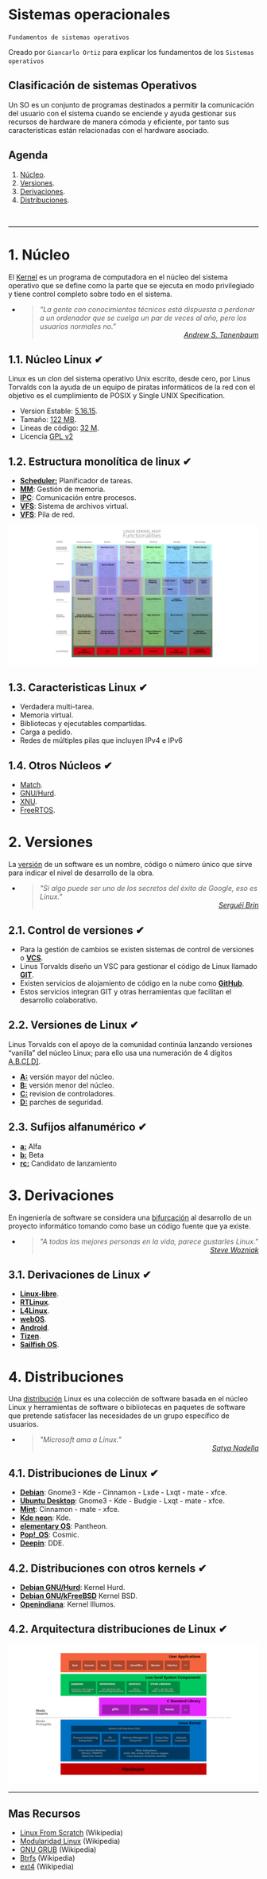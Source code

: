 # Sistemas operacionales
<p><code>Fundamentos de sistemas operativos</code></p>
<p>Creado por <code>Giancarlo Ortiz</code> para explicar los fundamentos de los <code>Sistemas operativos</code></p>

## Clasificación de sistemas Operativos
Un SO es un conjunto de programas destinados a permitir la comunicación del usuario con el sistema cuando se enciende y ayuda gestionar sus recursos de hardware de manera cómoda y eficiente, por tanto sus caracteristicas están relacionadas con el hardware asociado.


## Agenda
1. [Núcleo](#1-núcleo-de-linux).
1. [Versiones](#2-versiones).
1. [Derivaciones](#3-derivaciones).
1. [Distribuciones](#4-distribuciones).

<br>


---
# 1. Núcleo
El [Kernel][1_0] es un programa de computadora en el núcleo del sistema operativo que se define como la parte que se ejecuta en modo privilegiado y tiene control completo sobre todo en el sistema.

* ><i>"La gente con conocimientos técnicos está dispuesta a perdonar a un ordenador que se cuelga un par de veces al año, pero los usuarios normales no."</i><br><cite style="display:block; text-align: right">
[Andrew S. Tanenbaum](https://es.wikipedia.org/wiki/Andrew_S._Tanenbaum)</cite>

[1_0]:https://es.wikipedia.org/wiki/N%C3%BAcleo_(inform%C3%A1tica)#


## 1.1. Núcleo Linux ✔
Linux es un clon del sistema operativo Unix escrito, desde cero, por Linus Torvalds con la ayuda de un equipo de piratas informáticos de la red con el objetivo es el cumplimiento de POSIX y Single UNIX Specification.

* Version Estable: [5.16.15][11_0].
* Tamaño: [122 MB][11_0].
* Lineas de código: [32 M][11_0].
* Licencia [GPL v2][11_1]

[11_0]:https://www.kernel.org/
[11_1]:https://es.wikipedia.org/wiki/GNU_General_Public_License
[11_2]:https://en.wikipedia.org/wiki/Linux_kernel

## 1.2. Estructura monolítica de linux ✔
* [__Scheduler:__][12_1] Planificador de tareas.
* [__MM__][12_2]: Gestión de memoria.
* [__IPC__][12_3]: Comunicación entre procesos.
* [__VFS__][12_4]: Sistema de archivos virtual.
* [__VFS__][12_5]: Pila de red.

![Estructura del núcleo Linux](img/linux-kernel.svg "Núcleo de Linux")

[12_1]:https://es.wikipedia.org/wiki/Planificador
[12_2]: https://es.wikipedia.org/wiki/Gesti%C3%B3n_de_memoria
[12_3]:https://es.wikipedia.org/wiki/Comunicaci%C3%B3n_entre_procesos
[12_4]:https://es.wikipedia.org/wiki/Sistema_de_archivos_virtual
[12_5]:https://en.wikipedia.org/wiki/Network_scheduler


## 1.3. Caracteristicas Linux ✔
* Verdadera multi-tarea.
* Memoria virtual.
* Bibliotecas y ejecutables compartidas.
* Carga a pedido.
* Redes de múltiples pilas que incluyen IPv4 e IPv6


## 1.4. Otros Núcleos ✔
* [Match][14_1].
* [GNU/Hurd][14_2].
* [XNU][14_3].
* [FreeRTOS][14_4].

[14_1]:https://es.wikipedia.org/wiki/Mach_(n%C3%BAcleo)#
[14_2]:https://es.wikipedia.org/wiki/GNU_Hurd
[14_3]:https://en.wikipedia.org/wiki/XNU
[14_4]:https://es.wikipedia.org/wiki/FreeRTOS


# 2. Versiones
La [versión][2_0] de un software es un nombre, código o número único que sirve para indicar el nivel de desarrollo de la obra.

* ><i>"Si algo puede ser uno de los secretos del éxito de Google, eso es Linux."</i><br><cite style="display:block; text-align: right">
[Serguéi Brin](https://es.wikipedia.org/wiki/Sergu%C3%A9i_Brin)</cite>

[2_0]:https://es.wikipedia.org/wiki/Versionado_de_software


## 2.1. Control de versiones ✔
* Para la gestión de cambios se existen sistemas de control de versiones o [**VCS**][21_1].
* Linus Torvalds diseño un VSC para gestionar el código de Linux llamado [**GIT**][21_2].
* Existen servicios de alojamiento de código en la nube como [**GitHub**][21_3].
* Estos servicios integran GIT y otras herramientas que facilitan el desarrollo colaborativo.

[21_1]:https://es.wikipedia.org/wiki/Control_de_versiones
[21_2]:https://es.wikipedia.org/wiki/Git
[21_3]:https://es.wikipedia.org/wiki/GitHub


## 2.2. Versiones de Linux ✔
Linus Torvalds con el apoyo de la comunidad continúa lanzando versiones “vanilla” del núcleo Linux; para ello usa una numeración de 4 dígitos [A.B.C[.D]][22_0].

* [__A:__][22_0]  versión mayor del núcleo.
* [__B:__][22_0]  versión menor del núcleo.
* [__C:__][22_0]  revision de controladores.
* [__D:__][22_0]  parches de seguridad. 

[22_0]:https://es.wikipedia.org/wiki/N%C3%BAcleo_Linux#Versiones


## 2.3. Sufijos alfanumérico ✔
* [__a:__][23_0] Alfa
* [__b:__][23_0] Beta
* [__rc:__][23_0] Candidato de lanzamiento

[23_0]:https://en.wikipedia.org/wiki/Software_versioning


# 3. Derivaciones
En ingeniería de software se considera una [bifurcación][3_0] al desarrollo de un proyecto informático tomando como base un código fuente que ya existe.

* ><i>"A todas las mejores personas en la vida, parece gustarles Linux."</i><br><cite style="display:block; text-align: right">
[Steve Wozniak](https://es.wikipedia.org/wiki/Steve_Wozniak)</cite>

[3_0]:https://es.wikipedia.org/wiki/Bifurcaci%C3%B3n_(desarrollo_de_software)#


## 3.1. Derivaciones de Linux ✔
* [__Linux-libre__][31_1].
* [__RTLinux__][31_2].
* [__L4Linux__][31_3].
* [__webOS__][31_4].
* [__Android__][31_5].
* [__Tizen__][31_6].
* [__Sailfish OS__][31_7].


[31_1]:https://es.wikipedia.org/wiki/Linux-libre
[31_2]:https://es.wikipedia.org/wiki/RTLinux
[31_3]:https://en.wikipedia.org/wiki/L4Linux
[31_4]:https://es.wikipedia.org/wiki/WebOS
[31_5]:https://es.wikipedia.org/wiki/Android
[31_6]:https://es.wikipedia.org/wiki/Tizen
[31_7]:https://es.wikipedia.org/wiki/Sailfish_OS


# 4. Distribuciones
Una [distribución][4_0] Linux es una colección de software basada en el núcleo Linux y herramientas de software o bibliotecas en paquetes de software que pretende satisfacer las necesidades de un grupo específico de usuarios.

* ><i>"Microsoft ama a Linux."</i><br><cite style="display:block; text-align: right">
[Satya Nadella](https://es.wikipedia.org/wiki/Satya_Nadella)</cite>

[4_0]:https://es.wikipedia.org/wiki/Distribuci%C3%B3n_Linux


## 4.1. Distribuciones de Linux ✔
* [__Debian__][41_1]: Gnome3 - Kde - Cinnamon - Lxde - Lxqt - mate - xfce.
* [__Ubuntu Desktop__][41_2]: Gnome3 - Kde - Budgie - Lxqt - mate - xfce.
* [__Mint__][41_3]: Cinnamon - mate - xfce.
* [__Kde neon__][41_4]: Kde.
* [__elementary OS__][41_5]: Pantheon.
* [__Pop!\_OS__][41_6]: Cosmic.
* [__Deepin__][41_7]: DDE.

[41_1]:https://cdimage.debian.org/cdimage/unofficial/non-free/cd-including-firmware/current-live/amd64/iso-hybrid/
[41_2]:https://ubuntu.com/download
[41_3]:https://linuxmint.com/download_all.php
[41_4]:https://neon.kde.org/download
[41_5]:https://elementary.io/es/
[41_6]:https://pop.system76.com/
[41_7]:https://www.deepin.org/en/download/


## 4.2. Distribuciones con otros kernels ✔
* [__Debian GNU/Hurd__][42_1]: Kernel Hurd.
* [__Debian GNU/kFreeBSD__][42_2] Kernel BSD.
* [__Openindiana__][42_3]: Kernel Illumos.

[42_1]:https://www.debian.org/ports/hurd/index.es.html
[42_2]:https://www.debian.org/ports/kfreebsd-gnu/index.es.html
[42_3]:https://www.openindiana.org/download/


## 4.2. Arquitectura distribuciones de Linux ✔

![Arquitectura Linux](img/linux.svg "Arquitectura Linux")


---
## Mas Recursos
- [Linux From Scratch](https://es.wikipedia.org/wiki/Linux_From_Scratch) (Wikipedia)
- [Modularidad Linux](https://es.wikipedia.org/wiki/Portabilidad_del_n%C3%BAcleo_Linux_y_arquitecturas_soportadas) (Wikipedia)
- [GNU GRUB](https://es.wikipedia.org/wiki/GNU_GRUB) (Wikipedia)
- [Btrfs](https://es.wikipedia.org/wiki/Btrfs) (Wikipedia)
- [ext4](https://es.wikipedia.org/wiki/Ext4) (Wikipedia)